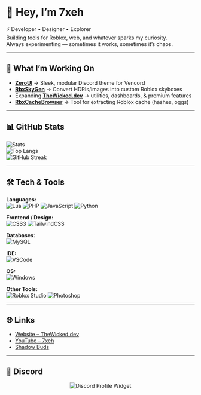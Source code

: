 # 👋 Hey, I’m 7xeh

⚡ Developer • Designer • Explorer  
Building tools for Roblox, web, and whatever sparks my curiosity.  
Always experimenting — sometimes it works, sometimes it’s chaos.  

---

## 🚀 What I’m Working On
- **[ZeroUI](https://github.com/7xeh/ZeroUI)** → Sleek, modular Discord theme for Vencord  
- **[RbxSkyGen](https://github.com/7xeh/RbxSkyGen)** → Convert HDRIs/images into custom Roblox skyboxes  
- Expanding **[TheWicked.dev](https://thewicked.dev)** → utilities, dashboards, & premium features  
- **[RbxCacheBrowser](https://github.com/7xeh/RbxCacheBrowser)** → Tool for extracting Roblox cache (hashes, oggs)  

---

## 📊 GitHub Stats
![Stats](https://github-readme-stats.vercel.app/api?username=7xeh&show_icons=true&theme=radical&hide_border=true)  
![Top Langs](https://github-readme-stats.vercel.app/api/top-langs/?username=7xeh&layout=compact&theme=radical&hide_border=true)  
![GitHub Streak](https://streak-stats.demolab.com?user=7xeh&theme=radical&hide_border=true)

---

## 🛠️ Tech & Tools
**Languages:**  
![Lua](https://img.shields.io/badge/Lua-2C2D72?style=for-the-badge&logo=lua&logoColor=white)
![PHP](https://img.shields.io/badge/PHP-777BB4?style=for-the-badge&logo=php&logoColor=white)
![JavaScript](https://img.shields.io/badge/JavaScript-323330?style=for-the-badge&logo=javascript&logoColor=F7DF1E)
![Python](https://img.shields.io/badge/Python-14354C?style=for-the-badge&logo=python&logoColor=yellow)

**Frontend / Design:**  
![CSS3](https://img.shields.io/badge/CSS3-1572B6?style=for-the-badge&logo=css3&logoColor=white)
![TailwindCSS](https://img.shields.io/badge/Tailwind_CSS-38B2AC?style=for-the-badge&logo=tailwind-css&logoColor=white)

**Databases:**  
![MySQL](https://img.shields.io/badge/MySQL-005C84?style=for-the-badge&logo=mysql&logoColor=white)

**IDE:**  
![VSCode](https://img.shields.io/badge/VSCode-0078d7?style=for-the-badge&logo=visual-studio-code&logoColor=white)

**OS:**  
![Windows](https://img.shields.io/badge/Windows-0078D6?style=for-the-badge&logo=windows&logoColor=white)

**Other Tools:**  
![Roblox Studio](https://img.shields.io/badge/Roblox_Studio-00A2FF?style=for-the-badge&logo=roblox&logoColor=white)
![Photoshop](https://img.shields.io/badge/Photoshop-31A8FF?style=for-the-badge&logo=adobephotoshop&logoColor=white)

---

## 🌐 Links
- [Website – TheWicked.dev](https://thewicked.dev)  
- [YouTube – 7xeh](https://youtube.com/@7xeh)  
- [Shadow Buds](https://youtube.com/@ShadowBuds)  

---

## 💬 Discord
<p align="center">
  <img src="https://discord.c99.nl/widget/theme-3/785035260852830219.png" alt="Discord Profile Widget"/>
</p>
